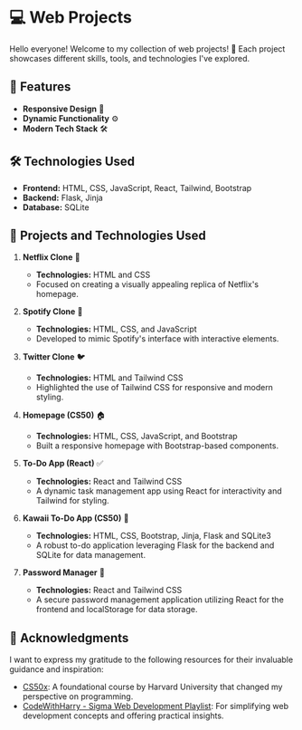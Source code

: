 # 💻 Web Projects  

Hello everyone! Welcome to my collection of web projects! 🎉 Each project showcases different skills, tools, and technologies I've explored.  

## 🌟 Features  
- **Responsive Design** 📱  
- **Dynamic Functionality** ⚙️  
- **Modern Tech Stack** 🛠️  

## 🛠️ Technologies Used  
- **Frontend:** HTML, CSS, JavaScript, React, Tailwind, Bootstrap  
- **Backend:** Flask, Jinja  
- **Database:** SQLite  

## 🌟 Projects and Technologies Used  

1. **Netflix Clone** 🎥  
   - **Technologies:** HTML and CSS  
   - Focused on creating a visually appealing replica of Netflix's homepage.  

2. **Spotify Clone** 🎵  
   - **Technologies:** HTML, CSS, and JavaScript  
   - Developed to mimic Spotify's interface with interactive elements.  

3. **Twitter Clone** 🐦  
   - **Technologies:** HTML and Tailwind CSS  
   - Highlighted the use of Tailwind CSS for responsive and modern styling.  

4. **Homepage (CS50)** 🏠  
   - **Technologies:** HTML, CSS, JavaScript, and Bootstrap  
   - Built a responsive homepage with Bootstrap-based components.  

5. **To-Do App (React)** ✅  
   - **Technologies:** React and Tailwind CSS  
   - A dynamic task management app using React for interactivity and Tailwind for styling.  

6. **Kawaii To-Do App (CS50)** 📝  
   - **Technologies:** HTML, CSS, Bootstrap, Jinja, Flask and SQLite3  
   - A robust to-do application leveraging Flask for the backend and SQLite for data management.

7. **Password Manager** 📝  
   - **Technologies:** React and Tailwind CSS
   - A secure password management application utilizing React for the frontend and localStorage for data storage.

## 🤝 Acknowledgments
I want to express my gratitude to the following resources for their invaluable guidance and inspiration:

- [CS50x](https://cs50.harvard.edu/x/2024/): A foundational course by Harvard University that changed my perspective on programming.
- [CodeWithHarry - Sigma Web Development Playlist](https://youtube.com/playlist?list=PLu0W_9lII9agq5TrH9XLIKQvv0iaF2X3w&si=FN72RJJIjgpuLcCz): For simplifying web development concepts and offering practical insights.
